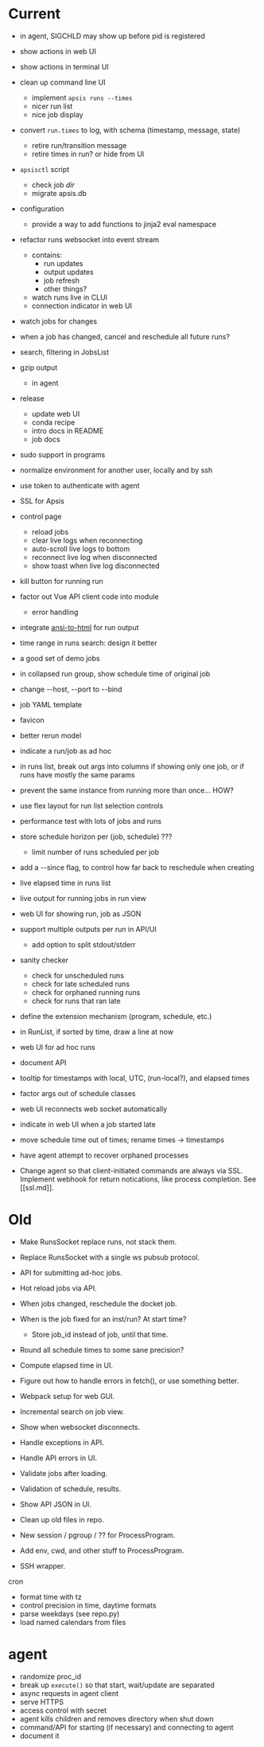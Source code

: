 # Current

- in agent, SIGCHLD may show up before pid is registered

- show actions in web UI
- show actions in terminal UI
- clean up command line UI
  - implement `apsis runs --times`
  - nicer run list
  - nice job display
- convert `run.times` to log, with schema (timestamp, message, state)
  - retire run/transition message
  - retire times in run?  or hide from UI
- `apsisctl` script 
  - check job *dir*
  - migrate apsis.db
- configuration
  - provide a way to add functions to jinja2 eval namespace
- refactor runs websocket into event stream
  - contains:
    - run updates
    - output updates
    - job refresh
    - other things?
  - watch runs live in CLUI
  - connection indicator in web UI
- watch jobs for changes
- when a job has changed, cancel and reschedule all future runs?
- search, filtering in JobsList
- gzip output
  - in agent
- release
  - update web UI
  - conda recipe
  - intro docs in README
  - job docs
- sudo support in programs
- normalize environment for another user, locally and by ssh
- use token to authenticate with agent
- SSL for Apsis
- control page
  - reload jobs
  - clear live logs when reconnecting
  - auto-scroll live logs to bottom
  - reconnect live log when disconnected
  - show toast when live log disconnected
- kill button for running run
- factor out Vue API client code into module
  - error handling
- integrate [ansi-to-html](https://www.npmjs.com/package/ansi-to-html) for run output
- time range in runs search: design it better
- a good set of demo jobs
- in collapsed run group, show schedule time of original job
- change --host, --port to --bind
- job YAML template
- favicon
- better rerun model
- indicate a run/job as ad hoc
- in runs list, break out args into columns if showing only one job, or if runs have mostly the same params
- prevent the same instance from running more than once... HOW?
- use flex layout for run list selection controls
- performance test with lots of jobs and runs
- store schedule horizon per (job, schedule) ???
  - limit number of runs scheduled per job
- add a --since flag, to control how far back to reschedule when creating
- live elapsed time in runs list
- live output for running jobs in run view
- web UI for showing run, job as JSON
- support multiple outputs per run in API/UI
  - add option to split stdout/stderr
- sanity checker
  - check for unscheduled runs
  - check for late scheduled runs
  - check for orphaned running runs
  - check for runs that ran late
- define the extension mechanism (program, schedule, etc.)
- in RunList, if sorted by time, draw a line at now
- web UI for ad hoc runs
- document API
- tooltip for timestamps with local, UTC, (run-local?), and elapsed times
- factor args out of schedule classes
- web UI reconnects web socket automatically
- indicate in web UI when a job started late
- move schedule time out of times; rename times → timestamps
- have agent attempt to recover orphaned processes

- Change agent so that client-initiated commands are always via SSL.  Implement
  webhook for return notications, like process completion.  See [[ssl.md]].


# Old

- Make RunsSocket replace runs, not stack them.
- Replace RunsSocket with a single ws pubsub protocol.

- API for submitting ad-hoc jobs.
- Hot reload jobs via API.

- When jobs changed, reschedule the docket job.
- When is the job fixed for an inst/run?  At start time?
  - Store job_id instead of job, until that time.

- Round all schedule times to some sane precision?
- Compute elapsed time in UI.

- Figure out how to handle errors in fetch(), or use something better.
- Webpack setup for web GUI.
- Incremental search on job view.
- Show when websocket disconnects.
- Handle exceptions in API.
- Handle API errors in UI.
- Validate jobs after loading.
- Validation of schedule, results.
- Show API JSON in UI.

- Clean up old files in repo.

- New session / pgroup / ?? for ProcessProgram.
- Add env, cwd, and other stuff to ProcessProgram.
- SSH wrapper.


cron
- format time with tz
- control precision in time, daytime formats
- parse weekdays (see repo.py)
- load named calendars from files


# agent

- randomize proc_id
- break up `execute()` so that start, wait/update are separated
- async requests in agent client
- serve HTTPS
- access control with secret
- agent kills children and removes directory when shut down
- command/API for starting (if necessary) and connecting to agent
- document it

